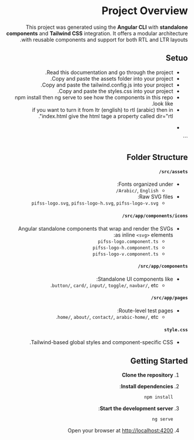 # Project Overview

This project was generated using the **Angular CLI** with **standalone components** and **Tailwind CSS** integration. It offers a modular architecture with reusable components and support for both RTL and LTR layouts.

## Setuo
- Read this documentation and go through the project.
- Copy and paste the assets folder into your project.
- Copy and paste the tailwind.config.js into your project.
- Copy and paste the styles.css into your project.
- npm install then ng serve to see how the components in this repo look like.
- if you want to turn it from ltr (english) to rtl (arabic) then in index.html give the html tage a property called dir="rtl".
- ```html
<html lang="ar" dir="rtl">
```

## Folder Structure

#### `src/assets/`

- Fonts organized under:
  - `Arabic/`, `English/`
- Raw SVG files:
  - `pifss-logo.svg`, `pifss-logo-h.svg`, `pifss-logo-v.svg`

#### `src/app/components/icons/`

- Angular standalone components that wrap and render the SVGs as inline `<svg>` elements:
  - `pifss-logo.component.ts`
  - `pifss-logo-h.component.ts`
  - `pifss-logo-v.component.ts`

#### `src/app/components/`

- Standalone UI components like:
  - `button/`, `card/`, `input/`, `toggle/`, `navbar/`, etc.

#### `src/app/pages/`

- Route-level test pages:
  - `home/`, `about/`, `contact/`, `arabic-home/`, etc.

#### `style.css`

- Tailwind-based global styles and component-specific CSS.

## Getting Started

1. **Clone the repository**

2. **Install dependencies**:

   ```bash
   npm install
   ```

3. **Start the development server**:

   ```bash
   ng serve
   ```

4. Open your browser at [http://localhost:4200](http://localhost:4200)
